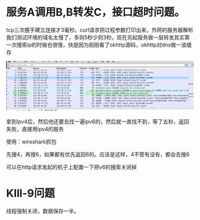# 服务A调用B,B转发C，接口超时问题。

tcp三次握手建立连接才3毫秒。curl请求把过程参数打印出来，外网的服务器解析我们测试环境的域名太慢了，多则5秒少则3秒。现在另起服务做一层转发其实第一次搜索ip的时候也很慢，快是因为刚刚看了okhttp源码，okhttp对dns做一波缓存

![1634888748464](.images/1634888748464.png)

拿到Ipv4后，然后他还要去找一遍ipv6的，然后就一直找不到，等了五秒，返回失败，直接用ipv4的服务



使用：wireshark抓包



先搜4，再搜6，如果都有优先返回6的。应该是这样，4不管有没有，都会去搜6


可以在http请求发起的机子上配置一下把v6的搜索关闭掉





# KIll-9问题 

线程强制关闭，数据保存一半。
